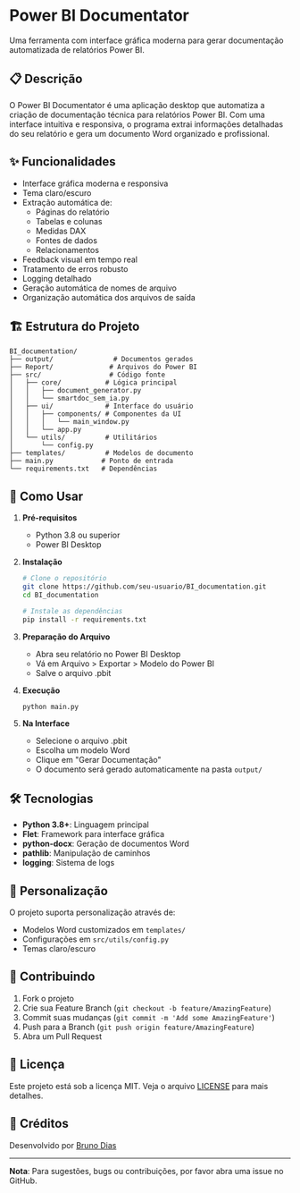 # Power BI Documentator

Uma ferramenta com interface gráfica moderna para gerar documentação automatizada de relatórios Power BI.

## 📋 Descrição

O Power BI Documentator é uma aplicação desktop que automatiza a criação de documentação técnica para relatórios Power BI. Com uma interface intuitiva e responsiva, o programa extrai informações detalhadas do seu relatório e gera um documento Word organizado e profissional.

## ✨ Funcionalidades

- Interface gráfica moderna e responsiva
- Tema claro/escuro
- Extração automática de:
  - Páginas do relatório
  - Tabelas e colunas
  - Medidas DAX
  - Fontes de dados
  - Relacionamentos
- Feedback visual em tempo real
- Tratamento de erros robusto
- Logging detalhado
- Geração automática de nomes de arquivo
- Organização automática dos arquivos de saída

## 🏗️ Estrutura do Projeto

```
BI_documentation/
├── output/               # Documentos gerados
├── Report/              # Arquivos do Power BI
├── src/                 # Código fonte
│   ├── core/           # Lógica principal
│   │   ├── document_generator.py
│   │   └── smartdoc_sem_ia.py
│   ├── ui/             # Interface do usuário
│   │   ├── components/ # Componentes da UI
│   │   │   └── main_window.py
│   │   └── app.py
│   └── utils/          # Utilitários
│       └── config.py
├── templates/          # Modelos de documento
├── main.py            # Ponto de entrada
└── requirements.txt   # Dependências
```

## 🚀 Como Usar

1. **Pré-requisitos**
   - Python 3.8 ou superior
   - Power BI Desktop

2. **Instalação**
   ```bash
   # Clone o repositório
   git clone https://github.com/seu-usuario/BI_documentation.git
   cd BI_documentation

   # Instale as dependências
   pip install -r requirements.txt
   ```

3. **Preparação do Arquivo**
   - Abra seu relatório no Power BI Desktop
   - Vá em Arquivo > Exportar > Modelo do Power BI
   - Salve o arquivo .pbit

4. **Execução**
   ```bash
   python main.py
   ```

5. **Na Interface**
   - Selecione o arquivo .pbit
   - Escolha um modelo Word
   - Clique em "Gerar Documentação"
   - O documento será gerado automaticamente na pasta `output/`

## 🛠️ Tecnologias

- **Python 3.8+**: Linguagem principal
- **Flet**: Framework para interface gráfica
- **python-docx**: Geração de documentos Word
- **pathlib**: Manipulação de caminhos
- **logging**: Sistema de logs

## 📝 Personalização

O projeto suporta personalização através de:
- Modelos Word customizados em `templates/`
- Configurações em `src/utils/config.py`
- Temas claro/escuro

## 🤝 Contribuindo

1. Fork o projeto
2. Crie sua Feature Branch (`git checkout -b feature/AmazingFeature`)
3. Commit suas mudanças (`git commit -m 'Add some AmazingFeature'`)
4. Push para a Branch (`git push origin feature/AmazingFeature`)
5. Abra um Pull Request

## 📄 Licença

Este projeto está sob a licença MIT. Veja o arquivo [LICENSE](LICENSE) para mais detalhes.

## 🙏 Créditos

Desenvolvido por [Bruno Dias](https://github.com/devdiasbr)

---

**Nota**: Para sugestões, bugs ou contribuições, por favor abra uma issue no GitHub.
